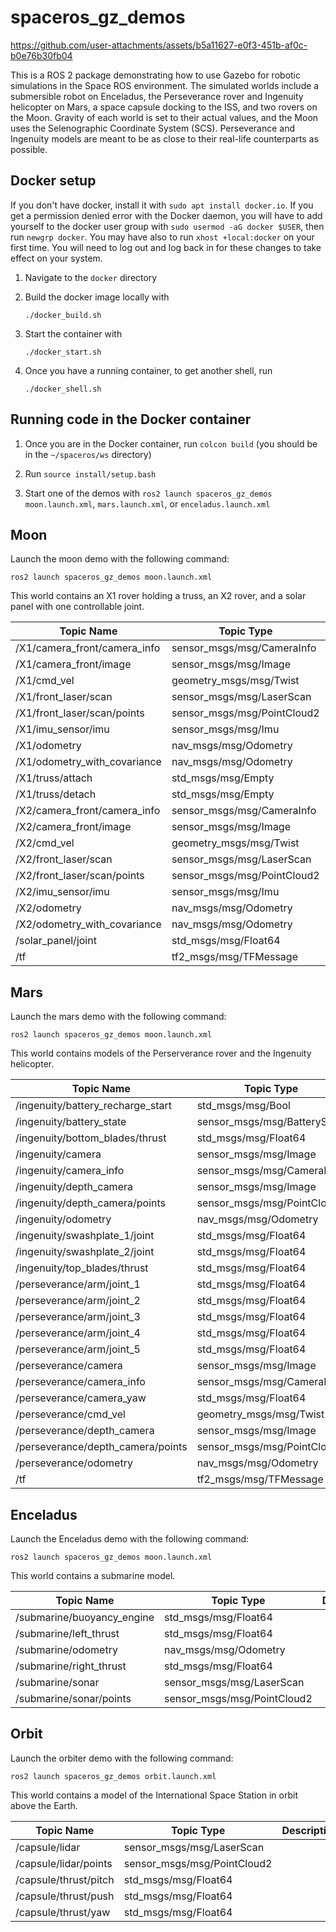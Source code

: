# spaceros_gz_demos



https://github.com/user-attachments/assets/b5a11627-e0f3-451b-af0c-b0e76b30fb04



This is a ROS 2 package demonstrating how to use Gazebo for robotic simulations in the Space ROS environment. The simulated worlds include a submersible robot on Enceladus, the Perseverance rover and Ingenuity helicopter on Mars, a space capsule docking to the ISS, and two rovers on the Moon. Gravity of each world is set to their actual values, and the Moon uses the Selenographic Coordinate System (SCS). Perseverance and Ingenuity models are meant to be as close to their real-life counterparts as possible.

## Docker setup

If you don't have docker, install it with `sudo apt install docker.io`. If you get a permission denied error with the Docker daemon, you will have to add yourself to the docker user group with `sudo usermod -aG docker $USER`, then run `newgrp docker`. You may have also to run `xhost +local:docker` on your first time. You will need to log out and log back in for these changes to take effect on your system.

1. Navigate to the `docker` directory

2. Build the docker image locally with

    ```./docker_build.sh```

3. Start the container with

    ```./docker_start.sh```

4. Once you have a running container, to get another shell, run 

    ```./docker_shell.sh```

## Running code in the Docker container
1. Once you are in the Docker container, run `colcon build` (you should be in the `~/spaceros/ws` directory)

2. Run `source install/setup.bash`

3. Start one of the demos with `ros2 launch spaceros_gz_demos moon.launch.xml`, `mars.launch.xml`, or `enceladus.launch.xml`

## Moon
Launch the moon demo with the following command:

```ros2 launch spaceros_gz_demos moon.launch.xml```

This world contains an X1 rover holding a truss, an X2 rover, and a solar panel with one controllable joint.

| Topic Name | Topic Type | Description | 
| ---------- | ---------- | ----------- |
| /X1/camera_front/camera_info | sensor_msgs/msg/CameraInfo |                 | 
| /X1/camera_front/image | sensor_msgs/msg/Image |                 | 
| /X1/cmd_vel | geometry_msgs/msg/Twist |                 | 
| /X1/front_laser/scan | sensor_msgs/msg/LaserScan |                 | 
| /X1/front_laser/scan/points | sensor_msgs/msg/PointCloud2 |                 | 
| /X1/imu_sensor/imu | sensor_msgs/msg/Imu |                 | 
| /X1/odometry | nav_msgs/msg/Odometry |                 | 
| /X1/odometry_with_covariance | nav_msgs/msg/Odometry |                 | 
| /X1/truss/attach | std_msgs/msg/Empty |                 | 
| /X1/truss/detach | std_msgs/msg/Empty |                 | 
| /X2/camera_front/camera_info | sensor_msgs/msg/CameraInfo |                 | 
| /X2/camera_front/image | sensor_msgs/msg/Image |                 | 
| /X2/cmd_vel | geometry_msgs/msg/Twist |                 | 
| /X2/front_laser/scan | sensor_msgs/msg/LaserScan |                 | 
| /X2/front_laser/scan/points | sensor_msgs/msg/PointCloud2 |                 | 
| /X2/imu_sensor/imu | sensor_msgs/msg/Imu |                 | 
| /X2/odometry | nav_msgs/msg/Odometry |                 | 
| /X2/odometry_with_covariance | nav_msgs/msg/Odometry |                 | 
| /solar_panel/joint | std_msgs/msg/Float64 |                 | 
| /tf | tf2_msgs/msg/TFMessage |                 | 


## Mars
Launch the mars demo with the following command:

```ros2 launch spaceros_gz_demos moon.launch.xml```

This world contains models of the Perserverance rover and the Ingenuity helicopter.

| Topic Name | Topic Type | Description | 
| ---------- | ---------- | ----------- |
| /ingenuity/battery_recharge_start | std_msgs/msg/Bool |                 | 
| /ingenuity/battery_state | sensor_msgs/msg/BatteryState |                 | 
| /ingenuity/bottom_blades/thrust | std_msgs/msg/Float64 |                 | 
| /ingenuity/camera | sensor_msgs/msg/Image |                 | 
| /ingenuity/camera_info | sensor_msgs/msg/CameraInfo |                 | 
| /ingenuity/depth_camera | sensor_msgs/msg/Image |                 | 
| /ingenuity/depth_camera/points | sensor_msgs/msg/PointCloud2 |                 | 
| /ingenuity/odometry | nav_msgs/msg/Odometry |                 | 
| /ingenuity/swashplate_1/joint | std_msgs/msg/Float64 |                 | 
| /ingenuity/swashplate_2/joint | std_msgs/msg/Float64 |                 | 
| /ingenuity/top_blades/thrust | std_msgs/msg/Float64 |                 | 
| /perseverance/arm/joint_1 | std_msgs/msg/Float64 |                 | 
| /perseverance/arm/joint_2 | std_msgs/msg/Float64 |                 | 
| /perseverance/arm/joint_3 | std_msgs/msg/Float64 |                 | 
| /perseverance/arm/joint_4 | std_msgs/msg/Float64 |                 | 
| /perseverance/arm/joint_5 | std_msgs/msg/Float64 |                 | 
| /perseverance/camera | sensor_msgs/msg/Image |                 | 
| /perseverance/camera_info | sensor_msgs/msg/CameraInfo |                 | 
| /perseverance/camera_yaw | std_msgs/msg/Float64 |                 | 
| /perseverance/cmd_vel | geometry_msgs/msg/Twist |                 | 
| /perseverance/depth_camera | sensor_msgs/msg/Image |                 | 
| /perseverance/depth_camera/points | sensor_msgs/msg/PointCloud2 |                 | 
| /perseverance/odometry | nav_msgs/msg/Odometry |                 | 
| /tf | tf2_msgs/msg/TFMessage |                 | 


## Enceladus
Launch the Enceladus demo with the following command:

```ros2 launch spaceros_gz_demos moon.launch.xml```

This world contains a submarine model.

| Topic Name | Topic Type | Description | 
| ---------- | ---------- | ----------- |
| /submarine/buoyancy_engine | std_msgs/msg/Float64 |                 | 
| /submarine/left_thrust | std_msgs/msg/Float64 |                 | 
| /submarine/odometry | nav_msgs/msg/Odometry |                 | 
| /submarine/right_thrust | std_msgs/msg/Float64 |                 | 
| /submarine/sonar | sensor_msgs/msg/LaserScan |                 | 
| /submarine/sonar/points | sensor_msgs/msg/PointCloud2 |                 | 



## Orbit
Launch the orbiter demo with the following command:

```ros2 launch spaceros_gz_demos orbit.launch.xml```

This world contains a model of the International Space Station in orbit above the Earth.

| Topic Name | Topic Type | Description | 
| ---------- | ---------- | ----------- |
| /capsule/lidar | sensor_msgs/msg/LaserScan |                 | 
| /capsule/lidar/points | sensor_msgs/msg/PointCloud2 |                 | 
| /capsule/thrust/pitch | std_msgs/msg/Float64 |                 | 
| /capsule/thrust/push | std_msgs/msg/Float64 |                 | 
| /capsule/thrust/yaw | std_msgs/msg/Float64 |                 | 
